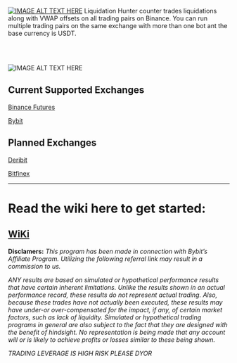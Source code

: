 [![IMAGE ALT TEXT HERE](https://i.imgur.com/FFxtldi.png)](https://youtu.be/H0Ah1lHLbL4)
Liquidation Hunter counter trades liquidations along with VWAP offsets on all trading pairs on Binance. You can run multiple trading pairs on the same exchange with more than one bot ant the base currency is USDT.

<br>

<br>

![IMAGE ALT TEXT HERE](https://i.imgur.com/Z2VSjwc.png)



## Current Supported Exchanges
[Binance Futures](https://www.binance.com/en/register?ref=LMFD8MJ5)

[Bybit](https://www.bybit.com/en?affiliate_id=767&group_id=1592&group_type=1)
## Planned Exchanges

[Deribit](https://www.deribit.com/reg-2234.6442?q=home)

[Bitfinex](https://www.bitfinex.com/?refcode=sac6GyVD)





------------------

# Read the wiki here to get started:
## [WiKi](https://github.com/CryptoGnome/LickHunterPRO/wiki)




**Disclamers:**
*This program has been made in connection with Bybit’s Affiliate Program. Utilizing the following referral link may result in a commission to us.*

*ANY results are based on simulated or hypothetical performance results that have certain inherent limitations. Unlike the results shown in an actual performance record, these results do not represent actual trading. Also, because these trades have not actually been executed, these results may have under-or over-compensated for the impact, if any, of certain market factors, such as lack of liquidity. Simulated or hypothetical trading programs in general are also subject to the fact that they are designed with the benefit of hindsight. No representation is being made that any account will or is likely to achieve profits or losses similar to these being shown.*

*TRADING LEVERAGE IS HIGH RISK PLEASE DYOR*
